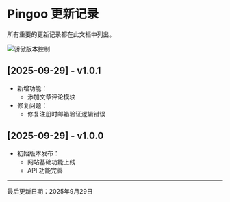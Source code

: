 # Pingoo 更新记录

所有重要的更新记录都在此文档中列出。

![骄傲版本控制](https://cdn.c2v2.com/imgur/KfG7NBr.png)

## [2025-09-29] - v1.0.1
- 新增功能：
  - 添加文章评论模块
- 修复问题：
  - 修复注册时邮箱验证逻辑错误

## [2025-09-29] - v1.0.0
- 初始版本发布：
  - 网站基础功能上线
  - API 功能完善

---

最后更新日期：2025年9月29日